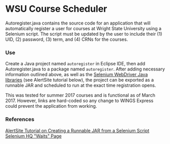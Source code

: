 # WSU Course Scheduler
Autoregister.java contains the source code for an application that will automatically register a user for courses at Wright State University using a Selenium script.  The script must be updated by the user to include their (1) UID, (2) password, (3) term, and (4) CRNs for the courses.

### Use
Create a Java project named `autoregister` in Eclipse IDE, then add Autoregister.java to a package named `autoregister`. After adding necessary information outlined above, as well as the [Selenium WebDriver Java libraries](http://www.seleniumhq.org/download/) (see AlertSite tutorial below), the project can be exported as a runnable JAR and scheduled to run at the exact time registration opens.

This was tested for summer 2017 courses and is functional as of March 2017.  However, links are hard-coded so any change to WINGS Express could prevent the application from working.

### References
[AlertSite Tutorial on Creating a Runnable JAR from a Selenium Script](http://doc.alertsite.com/synthetic/monitors/selenium/create-runnable-jar-from-selenium-script-using-eclipse.htm#project)
[Selenium HQ "Waits" Page](http://www.seleniumhq.org/docs/04_webdriver_advanced.jsp)
